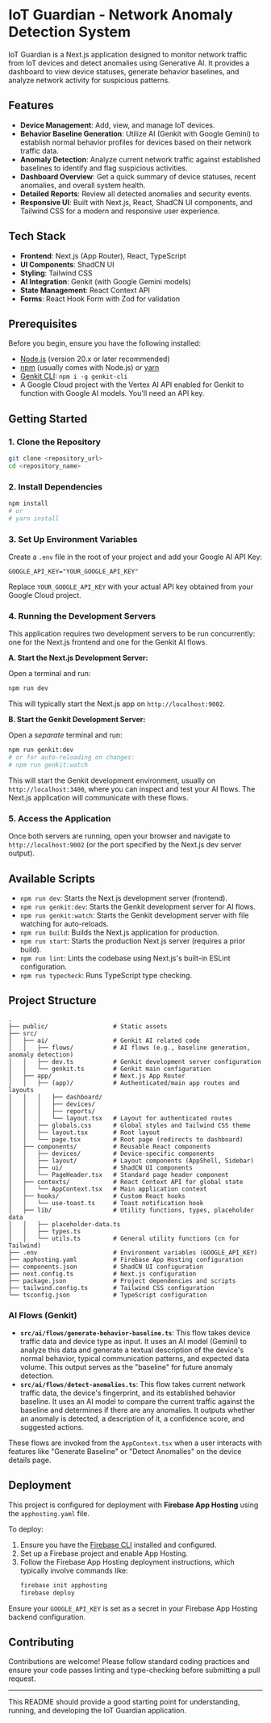 
# IoT Guardian - Network Anomaly Detection System

IoT Guardian is a Next.js application designed to monitor network traffic from IoT devices and detect anomalies using Generative AI. It provides a dashboard to view device statuses, generate behavior baselines, and analyze network activity for suspicious patterns.

## Features

-   **Device Management**: Add, view, and manage IoT devices.
-   **Behavior Baseline Generation**: Utilize AI (Genkit with Google Gemini) to establish normal behavior profiles for devices based on their network traffic data.
-   **Anomaly Detection**: Analyze current network traffic against established baselines to identify and flag suspicious activities.
-   **Dashboard Overview**: Get a quick summary of device statuses, recent anomalies, and overall system health.
-   **Detailed Reports**: Review all detected anomalies and security events.
-   **Responsive UI**: Built with Next.js, React, ShadCN UI components, and Tailwind CSS for a modern and responsive user experience.

## Tech Stack

-   **Frontend**: Next.js (App Router), React, TypeScript
-   **UI Components**: ShadCN UI
-   **Styling**: Tailwind CSS
-   **AI Integration**: Genkit (with Google Gemini models)
-   **State Management**: React Context API
-   **Forms**: React Hook Form with Zod for validation

## Prerequisites

Before you begin, ensure you have the following installed:

-   [Node.js](https://nodejs.org/) (version 20.x or later recommended)
-   [npm](https://www.npmjs.com/) (usually comes with Node.js) or [yarn](https://yarnpkg.com/)
-   [Genkit CLI](https://firebase.google.com/docs/genkit/get-started#install-cli): `npm i -g genkit-cli`
-   A Google Cloud project with the Vertex AI API enabled for Genkit to function with Google AI models. You'll need an API key.

## Getting Started

### 1. Clone the Repository

```bash
git clone <repository_url>
cd <repository_name>
```

### 2. Install Dependencies

```bash
npm install
# or
# yarn install
```

### 3. Set Up Environment Variables

Create a `.env` file in the root of your project and add your Google AI API Key:

```env
GOOGLE_API_KEY="YOUR_GOOGLE_API_KEY"
```

Replace `YOUR_GOOGLE_API_KEY` with your actual API key obtained from your Google Cloud project.

### 4. Running the Development Servers

This application requires two development servers to be run concurrently: one for the Next.js frontend and one for the Genkit AI flows.

**A. Start the Next.js Development Server:**

Open a terminal and run:

```bash
npm run dev
```

This will typically start the Next.js app on `http://localhost:9002`.

**B. Start the Genkit Development Server:**

Open a _separate_ terminal and run:

```bash
npm run genkit:dev
# or for auto-reloading on changes:
# npm run genkit:watch
```

This will start the Genkit development environment, usually on `http://localhost:3400`, where you can inspect and test your AI flows. The Next.js application will communicate with these flows.

### 5. Access the Application

Once both servers are running, open your browser and navigate to `http://localhost:9002` (or the port specified by the Next.js dev server output).

## Available Scripts

-   `npm run dev`: Starts the Next.js development server (frontend).
-   `npm run genkit:dev`: Starts the Genkit development server for AI flows.
-   `npm run genkit:watch`: Starts the Genkit development server with file watching for auto-reloads.
-   `npm run build`: Builds the Next.js application for production.
-   `npm run start`: Starts the production Next.js server (requires a prior build).
-   `npm run lint`: Lints the codebase using Next.js's built-in ESLint configuration.
-   `npm run typecheck`: Runs TypeScript type checking.

## Project Structure

```
.
├── public/                  # Static assets
├── src/
│   ├── ai/                  # Genkit AI related code
│   │   ├── flows/           # AI flows (e.g., baseline generation, anomaly detection)
│   │   ├── dev.ts           # Genkit development server configuration
│   │   └── genkit.ts        # Genkit main configuration
│   ├── app/                 # Next.js App Router
│   │   ├── (app)/           # Authenticated/main app routes and layouts
│   │   │   ├── dashboard/
│   │   │   ├── devices/
│   │   │   ├── reports/
│   │   │   └── layout.tsx   # Layout for authenticated routes
│   │   ├── globals.css      # Global styles and Tailwind CSS theme
│   │   ├── layout.tsx       # Root layout
│   │   └── page.tsx         # Root page (redirects to dashboard)
│   ├── components/          # Reusable React components
│   │   ├── devices/         # Device-specific components
│   │   ├── layout/          # Layout components (AppShell, Sidebar)
│   │   ├── ui/              # ShadCN UI components
│   │   └── PageHeader.tsx   # Standard page header component
│   ├── contexts/            # React Context API for global state
│   │   └── AppContext.tsx   # Main application context
│   ├── hooks/               # Custom React hooks
│   │   └── use-toast.ts     # Toast notification hook
│   ├── lib/                 # Utility functions, types, placeholder data
│   │   ├── placeholder-data.ts
│   │   ├── types.ts
│   │   └── utils.ts         # General utility functions (cn for Tailwind)
├── .env                     # Environment variables (GOOGLE_API_KEY)
├── apphosting.yaml          # Firebase App Hosting configuration
├── components.json          # ShadCN UI configuration
├── next.config.ts           # Next.js configuration
├── package.json             # Project dependencies and scripts
├── tailwind.config.ts       # Tailwind CSS configuration
└── tsconfig.json            # TypeScript configuration
```

### AI Flows (Genkit)

-   **`src/ai/flows/generate-behavior-baseline.ts`**: This flow takes device traffic data and device type as input. It uses an AI model (Gemini) to analyze this data and generate a textual description of the device's normal behavior, typical communication patterns, and expected data volume. This output serves as the "baseline" for future anomaly detection.
-   **`src/ai/flows/detect-anomalies.ts`**: This flow takes current network traffic data, the device's fingerprint, and its established behavior baseline. It uses an AI model to compare the current traffic against the baseline and determines if there are any anomalies. It outputs whether an anomaly is detected, a description of it, a confidence score, and suggested actions.

These flows are invoked from the `AppContext.tsx` when a user interacts with features like "Generate Baseline" or "Detect Anomalies" on the device details page.

## Deployment

This project is configured for deployment with **Firebase App Hosting** using the `apphosting.yaml` file.

To deploy:

1.  Ensure you have the [Firebase CLI](https://firebase.google.com/docs/cli) installed and configured.
2.  Set up a Firebase project and enable App Hosting.
3.  Follow the Firebase App Hosting deployment instructions, which typically involve commands like:
    ```bash
    firebase init apphosting
    firebase deploy
    ```

Ensure your `GOOGLE_API_KEY` is set as a secret in your Firebase App Hosting backend configuration.

## Contributing

Contributions are welcome! Please follow standard coding practices and ensure your code passes linting and type-checking before submitting a pull request.

---

This README should provide a good starting point for understanding, running, and developing the IoT Guardian application.
